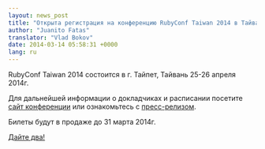 ```yaml
---
layout: news_post
title: "Открыта регистрация на конференцию RubyConf Taiwan 2014 в Тайване"
author: "Juanito Fatas"
translator: "Vlad Bokov"
date: 2014-03-14 05:58:31 +0000
lang: ru
---
```


RubyConf Taiwan 2014 состоится в г. Тайпет, Тайвань 25-26 апреля 2014г.

Для дальнейшей информации о докладчиках и расписании посетите
[сайт конференции](http://rubyconf.tw/2014/) или ознакомьтесь с
[пресс-релизом](http://rubytaiwan.tumblr.com/post/79134654151/rubyconftaiwan2014-press-release-en).

Билеты будут в продаже до 31 марта 2014г.

[Дайте два!](http://rubytaiwan.kktix.cc/events/rubyconftw2014?locale=en)
